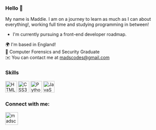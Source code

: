
### Hello  👋
My name is Maddie. I am on a journey to learn as much as I can about everything!, working full time and studying programming in between! 
- I'm currently pursuing a front-end developer roadmap.

🌍  I'm based in England! 
<br>
🔭 Computer Forensics and Security Graduate
<br>
✉️  You can contact me at madscodes@gmail.com

### Skills
<p align="left">
<a href="https://developer.mozilla.org/en-US/docs/Glossary/HTML5" target="_blank" rel="noreferrer"><img src="https://raw.githubusercontent.com/danielcranney/readme-generator/main/public/icons/skills/html5-colored.svg" width="36" height="36" alt="HTML5" /></a>
<a href="https://www.w3.org/TR/CSS/#css" target="_blank" rel="noreferrer"><img src="https://raw.githubusercontent.com/danielcranney/readme-generator/main/public/icons/skills/css3-colored.svg" width="36" height="36" alt="CSS3" /></a>
<a href="https://www.python.org/" target="_blank" rel="noreferrer"><img src="https://raw.githubusercontent.com/danielcranney/readme-generator/main/public/icons/skills/python-colored.svg" width="36" height="36" alt="Python" /></a>
<a href="https://developer.mozilla.org/en-US/docs/Web/JavaScript" target="_blank" rel="noreferrer"><img src="https://raw.githubusercontent.com/danielcranney/readme-generator/main/public/icons/skills/javascript-colored.svg" width="36" height="36" alt="JavaScript" /></a>
</p>

### Connect with me:

[<img align="left" alt="madscodes instagram | Instagram" width="40px" src="https://cdn.jsdelivr.net/npm/simple-icons@v3/icons/instagram.svg" />][instagram]

[instagram]: https://instagram.com/madscodes
